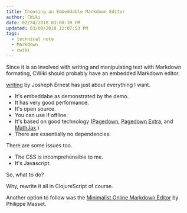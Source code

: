 ```yaml
---
title: Choosing an Embeddable Markdown Editor
author: CWiki
date: 02/24/2018 03:08:39 PM
updated: 03/08/2018 12:07:53 PM
tags:
  - technical note
  - Markdown
  - cwiki
---
```


Since it is so involved with writing and manipulating text with Markdown formating, CWiki should probably have an embedded Markdown editor.

[writing](https://github.com/josephernest/writing) by Josheph Ernest has just about everything I want.

- It's embeddabe as demonstrated by the demo.
- It has very good performance.
- It's open source.
- You can use if offline.
- It's based on good technology ([Pagedown](https://code.google.com/archive/p/pagedown/), [Pagedown Extra](https://github.com/jmcmanus/pagedown-extra), and [MathJax](https://www.mathjax.org).)
- There are essentially no dependencies.

There are some issues too.

- The CSS is incomprehensible to me.
- It's Javascript.

So, what to do?

Why, rewrite it all in ClojureScript of course.

Another option to follow was the [Minimalist Online Markdown Editor](https://github.com/pioul/Minimalist-Online-Markdown-Editor/tree/master) by Philippe Masset.